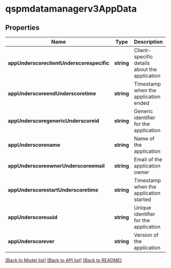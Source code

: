 # qspmdatamanagerv3AppData

## Properties
Name | Type | Description | Notes
------------ | ------------- | ------------- | -------------
**appUnderscoreclientUnderscorespecific** | **string** | Client-specific details about the application | [optional] [default to null]
**appUnderscoreendUnderscoretime** | **string** | Timestamp when the application ended | [optional] [default to null]
**appUnderscoregenericUnderscoreid** | **string** | Generic identifier for the application | [optional] [default to null]
**appUnderscorename** | **string** | Name of the application | [optional] [default to null]
**appUnderscoreownerUnderscoreemail** | **string** | Email of the application owner | [optional] [default to null]
**appUnderscorestartUnderscoretime** | **string** | Timestamp when the application started | [optional] [default to null]
**appUnderscoreuuid** | **string** | Unique identifier for the application | [optional] [default to null]
**appUnderscorever** | **string** | Version of the application | [optional] [default to null]

[[Back to Model list]](../README.md#documentation-for-models) [[Back to API list]](../README.md#documentation-for-api-endpoints) [[Back to README]](../README.md)


